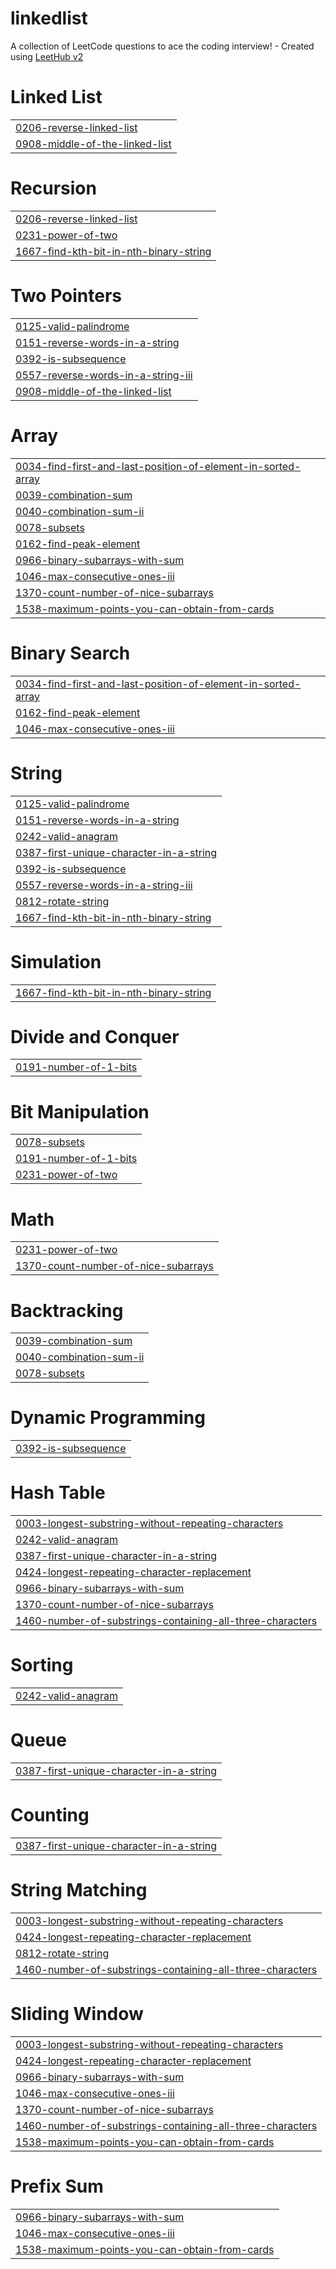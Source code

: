 # linkedlist
A collection of LeetCode questions to ace the coding interview! - Created using [LeetHub v2](https://github.com/arunbhardwaj/LeetHub-2.0)


# Linked List
|  |
| ------- |
| [0206-reverse-linked-list](https://github.com/ArunEshwerN/linkedlist/tree/master/0206-reverse-linked-list) |
| [0908-middle-of-the-linked-list](https://github.com/ArunEshwerN/linkedlist/tree/master/0908-middle-of-the-linked-list) |
# Recursion
|  |
| ------- |
| [0206-reverse-linked-list](https://github.com/ArunEshwerN/linkedlist/tree/master/0206-reverse-linked-list) |
| [0231-power-of-two](https://github.com/ArunEshwerN/linkedlist/tree/master/0231-power-of-two) |
| [1667-find-kth-bit-in-nth-binary-string](https://github.com/ArunEshwerN/linkedlist/tree/master/1667-find-kth-bit-in-nth-binary-string) |
# Two Pointers
|  |
| ------- |
| [0125-valid-palindrome](https://github.com/ArunEshwerN/linkedlist/tree/master/0125-valid-palindrome) |
| [0151-reverse-words-in-a-string](https://github.com/ArunEshwerN/linkedlist/tree/master/0151-reverse-words-in-a-string) |
| [0392-is-subsequence](https://github.com/ArunEshwerN/linkedlist/tree/master/0392-is-subsequence) |
| [0557-reverse-words-in-a-string-iii](https://github.com/ArunEshwerN/linkedlist/tree/master/0557-reverse-words-in-a-string-iii) |
| [0908-middle-of-the-linked-list](https://github.com/ArunEshwerN/linkedlist/tree/master/0908-middle-of-the-linked-list) |
# Array
|  |
| ------- |
| [0034-find-first-and-last-position-of-element-in-sorted-array](https://github.com/ArunEshwerN/linkedlist/tree/master/0034-find-first-and-last-position-of-element-in-sorted-array) |
| [0039-combination-sum](https://github.com/ArunEshwerN/linkedlist/tree/master/0039-combination-sum) |
| [0040-combination-sum-ii](https://github.com/ArunEshwerN/linkedlist/tree/master/0040-combination-sum-ii) |
| [0078-subsets](https://github.com/ArunEshwerN/linkedlist/tree/master/0078-subsets) |
| [0162-find-peak-element](https://github.com/ArunEshwerN/linkedlist/tree/master/0162-find-peak-element) |
| [0966-binary-subarrays-with-sum](https://github.com/ArunEshwerN/linkedlist/tree/master/0966-binary-subarrays-with-sum) |
| [1046-max-consecutive-ones-iii](https://github.com/ArunEshwerN/linkedlist/tree/master/1046-max-consecutive-ones-iii) |
| [1370-count-number-of-nice-subarrays](https://github.com/ArunEshwerN/linkedlist/tree/master/1370-count-number-of-nice-subarrays) |
| [1538-maximum-points-you-can-obtain-from-cards](https://github.com/ArunEshwerN/linkedlist/tree/master/1538-maximum-points-you-can-obtain-from-cards) |
# Binary Search
|  |
| ------- |
| [0034-find-first-and-last-position-of-element-in-sorted-array](https://github.com/ArunEshwerN/linkedlist/tree/master/0034-find-first-and-last-position-of-element-in-sorted-array) |
| [0162-find-peak-element](https://github.com/ArunEshwerN/linkedlist/tree/master/0162-find-peak-element) |
| [1046-max-consecutive-ones-iii](https://github.com/ArunEshwerN/linkedlist/tree/master/1046-max-consecutive-ones-iii) |
# String
|  |
| ------- |
| [0125-valid-palindrome](https://github.com/ArunEshwerN/linkedlist/tree/master/0125-valid-palindrome) |
| [0151-reverse-words-in-a-string](https://github.com/ArunEshwerN/linkedlist/tree/master/0151-reverse-words-in-a-string) |
| [0242-valid-anagram](https://github.com/ArunEshwerN/linkedlist/tree/master/0242-valid-anagram) |
| [0387-first-unique-character-in-a-string](https://github.com/ArunEshwerN/linkedlist/tree/master/0387-first-unique-character-in-a-string) |
| [0392-is-subsequence](https://github.com/ArunEshwerN/linkedlist/tree/master/0392-is-subsequence) |
| [0557-reverse-words-in-a-string-iii](https://github.com/ArunEshwerN/linkedlist/tree/master/0557-reverse-words-in-a-string-iii) |
| [0812-rotate-string](https://github.com/ArunEshwerN/linkedlist/tree/master/0812-rotate-string) |
| [1667-find-kth-bit-in-nth-binary-string](https://github.com/ArunEshwerN/linkedlist/tree/master/1667-find-kth-bit-in-nth-binary-string) |
# Simulation
|  |
| ------- |
| [1667-find-kth-bit-in-nth-binary-string](https://github.com/ArunEshwerN/linkedlist/tree/master/1667-find-kth-bit-in-nth-binary-string) |
# Divide and Conquer
|  |
| ------- |
| [0191-number-of-1-bits](https://github.com/ArunEshwerN/linkedlist/tree/master/0191-number-of-1-bits) |
# Bit Manipulation
|  |
| ------- |
| [0078-subsets](https://github.com/ArunEshwerN/linkedlist/tree/master/0078-subsets) |
| [0191-number-of-1-bits](https://github.com/ArunEshwerN/linkedlist/tree/master/0191-number-of-1-bits) |
| [0231-power-of-two](https://github.com/ArunEshwerN/linkedlist/tree/master/0231-power-of-two) |
# Math
|  |
| ------- |
| [0231-power-of-two](https://github.com/ArunEshwerN/linkedlist/tree/master/0231-power-of-two) |
| [1370-count-number-of-nice-subarrays](https://github.com/ArunEshwerN/linkedlist/tree/master/1370-count-number-of-nice-subarrays) |
# Backtracking
|  |
| ------- |
| [0039-combination-sum](https://github.com/ArunEshwerN/linkedlist/tree/master/0039-combination-sum) |
| [0040-combination-sum-ii](https://github.com/ArunEshwerN/linkedlist/tree/master/0040-combination-sum-ii) |
| [0078-subsets](https://github.com/ArunEshwerN/linkedlist/tree/master/0078-subsets) |
# Dynamic Programming
|  |
| ------- |
| [0392-is-subsequence](https://github.com/ArunEshwerN/linkedlist/tree/master/0392-is-subsequence) |
# Hash Table
|  |
| ------- |
| [0003-longest-substring-without-repeating-characters](https://github.com/ArunEshwerN/linkedlist/tree/master/0003-longest-substring-without-repeating-characters) |
| [0242-valid-anagram](https://github.com/ArunEshwerN/linkedlist/tree/master/0242-valid-anagram) |
| [0387-first-unique-character-in-a-string](https://github.com/ArunEshwerN/linkedlist/tree/master/0387-first-unique-character-in-a-string) |
| [0424-longest-repeating-character-replacement](https://github.com/ArunEshwerN/linkedlist/tree/master/0424-longest-repeating-character-replacement) |
| [0966-binary-subarrays-with-sum](https://github.com/ArunEshwerN/linkedlist/tree/master/0966-binary-subarrays-with-sum) |
| [1370-count-number-of-nice-subarrays](https://github.com/ArunEshwerN/linkedlist/tree/master/1370-count-number-of-nice-subarrays) |
| [1460-number-of-substrings-containing-all-three-characters](https://github.com/ArunEshwerN/linkedlist/tree/master/1460-number-of-substrings-containing-all-three-characters) |
# Sorting
|  |
| ------- |
| [0242-valid-anagram](https://github.com/ArunEshwerN/linkedlist/tree/master/0242-valid-anagram) |
# Queue
|  |
| ------- |
| [0387-first-unique-character-in-a-string](https://github.com/ArunEshwerN/linkedlist/tree/master/0387-first-unique-character-in-a-string) |
# Counting
|  |
| ------- |
| [0387-first-unique-character-in-a-string](https://github.com/ArunEshwerN/linkedlist/tree/master/0387-first-unique-character-in-a-string) |
# String Matching
|  |
| ------- |
| [0003-longest-substring-without-repeating-characters](https://github.com/ArunEshwerN/linkedlist/tree/master/0003-longest-substring-without-repeating-characters) |
| [0424-longest-repeating-character-replacement](https://github.com/ArunEshwerN/linkedlist/tree/master/0424-longest-repeating-character-replacement) |
| [0812-rotate-string](https://github.com/ArunEshwerN/linkedlist/tree/master/0812-rotate-string) |
| [1460-number-of-substrings-containing-all-three-characters](https://github.com/ArunEshwerN/linkedlist/tree/master/1460-number-of-substrings-containing-all-three-characters) |
# Sliding Window
|  |
| ------- |
| [0003-longest-substring-without-repeating-characters](https://github.com/ArunEshwerN/linkedlist/tree/master/0003-longest-substring-without-repeating-characters) |
| [0424-longest-repeating-character-replacement](https://github.com/ArunEshwerN/linkedlist/tree/master/0424-longest-repeating-character-replacement) |
| [0966-binary-subarrays-with-sum](https://github.com/ArunEshwerN/linkedlist/tree/master/0966-binary-subarrays-with-sum) |
| [1046-max-consecutive-ones-iii](https://github.com/ArunEshwerN/linkedlist/tree/master/1046-max-consecutive-ones-iii) |
| [1370-count-number-of-nice-subarrays](https://github.com/ArunEshwerN/linkedlist/tree/master/1370-count-number-of-nice-subarrays) |
| [1460-number-of-substrings-containing-all-three-characters](https://github.com/ArunEshwerN/linkedlist/tree/master/1460-number-of-substrings-containing-all-three-characters) |
| [1538-maximum-points-you-can-obtain-from-cards](https://github.com/ArunEshwerN/linkedlist/tree/master/1538-maximum-points-you-can-obtain-from-cards) |
# Prefix Sum
|  |
| ------- |
| [0966-binary-subarrays-with-sum](https://github.com/ArunEshwerN/linkedlist/tree/master/0966-binary-subarrays-with-sum) |
| [1046-max-consecutive-ones-iii](https://github.com/ArunEshwerN/linkedlist/tree/master/1046-max-consecutive-ones-iii) |
| [1538-maximum-points-you-can-obtain-from-cards](https://github.com/ArunEshwerN/linkedlist/tree/master/1538-maximum-points-you-can-obtain-from-cards) |